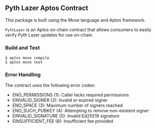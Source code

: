 ## Pyth Lazer Aptos Contract

This package is built using the Move language and Aptos framework.

`PythLazer` is an Aptos on-chain contract that allows consumers to easily verify Pyth Lazer updates for use on-chain.

### Build and Test

```shell
$ aptos move compile
$ aptos move test
```

### Error Handling

The contract uses the following error codes:

- ENO_PERMISSIONS (1): Caller lacks required permissions
- EINVALID_SIGNER (2): Invalid or expired signer
- ENO_SPACE (3): Maximum number of signers reached
- ENO_SUCH_PUBKEY (4): Attempting to remove non-existent signer
- EINVALID_SIGNATURE (5): Invalid Ed25519 signature
- EINSUFFICIENT_FEE (6): Insufficient fee provided
